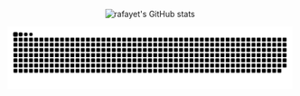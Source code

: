 <div align="center">

![rafayet's GitHub stats](https://github-readme-stats.vercel.app/api?username=UTkbxRME7c9C&show_icons=true&theme=transparent)

<picture>
  <source media="(prefers-color-scheme: dark)" srcset="https://raw.githubusercontent.com/UTkbxRME7c9C/UTkbxRME7c9C/output/snake-dark.svg" />
  <source media="(prefers-color-scheme: light)" srcset="https://raw.githubusercontent.com/UTkbxRME7c9C/UTkbxRME7c9C/output/snake.svg" />
  <img alt="github-snake" src="https://raw.githubusercontent.com/UTkbxRME7c9C/UTkbxRME7c9C/output/snake.svg" />
</picture>
